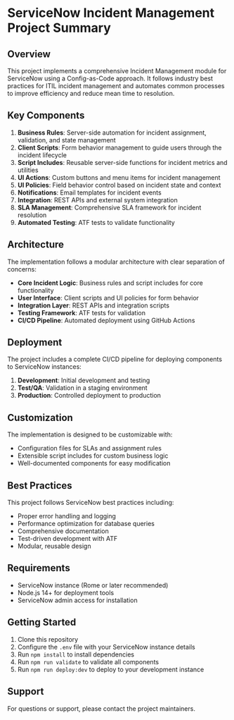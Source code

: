 # ServiceNow Incident Management Project Summary

## Overview

This project implements a comprehensive Incident Management module for ServiceNow using a Config-as-Code approach. It follows industry best practices for ITIL incident management and automates common processes to improve efficiency and reduce mean time to resolution.

## Key Components

1. **Business Rules**: Server-side automation for incident assignment, validation, and state management
2. **Client Scripts**: Form behavior management to guide users through the incident lifecycle
3. **Script Includes**: Reusable server-side functions for incident metrics and utilities
4. **UI Actions**: Custom buttons and menu items for incident management
5. **UI Policies**: Field behavior control based on incident state and context
6. **Notifications**: Email templates for incident events
7. **Integration**: REST APIs and external system integration
8. **SLA Management**: Comprehensive SLA framework for incident resolution
9. **Automated Testing**: ATF tests to validate functionality

## Architecture

The implementation follows a modular architecture with clear separation of concerns:

- **Core Incident Logic**: Business rules and script includes for core functionality
- **User Interface**: Client scripts and UI policies for form behavior
- **Integration Layer**: REST APIs and integration scripts
- **Testing Framework**: ATF tests for validation
- **CI/CD Pipeline**: Automated deployment using GitHub Actions

## Deployment

The project includes a complete CI/CD pipeline for deploying components to ServiceNow instances:

1. **Development**: Initial development and testing
2. **Test/QA**: Validation in a staging environment
3. **Production**: Controlled deployment to production

## Customization

The implementation is designed to be customizable with:

- Configuration files for SLAs and assignment rules
- Extensible script includes for custom business logic
- Well-documented components for easy modification

## Best Practices

This project follows ServiceNow best practices including:

- Proper error handling and logging
- Performance optimization for database queries
- Comprehensive documentation
- Test-driven development with ATF
- Modular, reusable design

## Requirements

- ServiceNow instance (Rome or later recommended)
- Node.js 14+ for deployment tools
- ServiceNow admin access for installation

## Getting Started

1. Clone this repository
2. Configure the `.env` file with your ServiceNow instance details
3. Run `npm install` to install dependencies
4. Run `npm run validate` to validate all components
5. Run `npm run deploy:dev` to deploy to your development instance

## Support

For questions or support, please contact the project maintainers.
